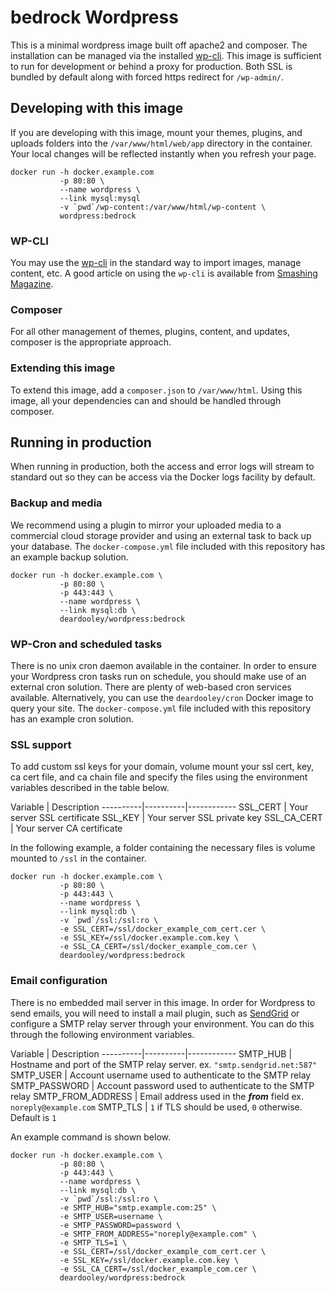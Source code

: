 # bedrock Wordpress

This is a minimal wordpress image built off apache2 and composer. The installation can be managed via the
installed [wp-cli](https://github.com/wp-cli/wp-cli/). This image is sufficient to run for development or behind a proxy for production. Both SSL is bundled by default along with forced https redirect for `/wp-admin/`.

## Developing with this image

If you are developing with this image, mount your themes, plugins, and uploads folders into the `/var/www/html/web/app` directory in the container. Your local changes will be reflected instantly when you refresh your page.

```
docker run -h docker.example.com
           -p 80:80 \
           --name wordpress \
           --link mysql:mysql
           -v `pwd`/wp-content:/var/www/html/wp-content \
           wordpress:bedrock
```

### WP-CLI
You may use the [wp-cli](https://github.com/wp-cli/wp-cli/) in the standard way to import images, manage content, etc. A good article on using the `wp-cli` is available from [Smashing Magazine](https://www.smashingmagazine.com/2015/09/wordpress-management-with-wp-cli/).

### Composer
For all other management of themes, plugins, content, and updates, composer is the appropriate approach.

### Extending this image

To extend this image, add a `composer.json` to `/var/www/html`. Using this image, all your dependencies can and should be handled through composer.

## Running in production

When running in production, both the access and error logs will stream to standard out so they can be access via the Docker logs facility by default.

### Backup and media

We recommend using a plugin to mirror your uploaded media to a commercial cloud storage provider and using an external task to back up your database. The `docker-compose.yml` file included with this repository has an example backup solution.

```
docker run -h docker.example.com \
           -p 80:80 \
           -p 443:443 \
           --name wordpress \
           --link mysql:db \
           deardooley/wordpress:bedrock
```

### WP-Cron and scheduled tasks

There is no unix cron daemon available in the container. In order to ensure your Wordpress cron tasks run on schedule, you should make use of an external cron solution. There are plenty of web-based cron services available. Alternatively, you can use the `deardooley/cron` Docker image to query your site. The `docker-compose.yml` file included with this repository has an example cron solution.  

### SSL support

To add custom ssl keys for your domain, volume mount your ssl cert, key, ca cert file, and ca chain file and specify the files using the environment variables described in the table below.

Variable | Description
----------|----------|------------
SSL_CERT | Your server SSL certificate
SSL_KEY | Your server SSL private key
SSL_CA_CERT | Your server CA certificate

In the following example, a folder containing the necessary files is volume mounted to `/ssl` in the container.

```
docker run -h docker.example.com \
           -p 80:80 \
           -p 443:443 \
           --name wordpress \
           --link mysql:db \
           -v `pwd`/ssl:/ssl:ro \
           -e SSL_CERT=/ssl/docker_example_com_cert.cer \
           -e SSL_KEY=/ssl/docker.example.com.key \
           -e SSL_CA_CERT=/ssl/docker_example_com.cer \
           deardooley/wordpress:bedrock
```

### Email configuration

There is no embedded mail server in this image. In order for Wordpress to send emails, you will need to install a mail plugin, such as [SendGrid](https://wordpress.org/plugins/sendgrid-email-delivery-simplified/) or configure a SMTP relay server through your environment. You can do this through the following environment variables.

Variable | Description
----------|----------|------------
SMTP_HUB | Hostname and port of the SMTP relay server. ex. `"smtp.sendgrid.net:587"`
SMTP_USER | Account username used to authenticate to the SMTP relay
SMTP_PASSWORD | Account password used to authenticate to the SMTP relay
SMTP_FROM_ADDRESS | Email address used in the ***from*** field ex. `noreply@example.com`
SMTP_TLS | `1` if TLS should be used, `0` otherwise. Default is `1`

An example command is shown below.

```
docker run -h docker.example.com \
           -p 80:80 \
           -p 443:443 \
           --name wordpress \
           --link mysql:db \
           -v `pwd`/ssl:/ssl:ro \
           -e SMTP_HUB="smtp.example.com:25" \
           -e SMTP_USER=username \
           -e SMTP_PASSWORD=password \
           -e SMTP_FROM_ADDRESS="noreply@example.com" \
           -e SMTP_TLS=1 \
           -e SSL_CERT=/ssl/docker_example_com_cert.cer \
           -e SSL_KEY=/ssl/docker.example.com.key \
           -e SSL_CA_CERT=/ssl/docker_example_com.cer \
           deardooley/wordpress:bedrock
```
